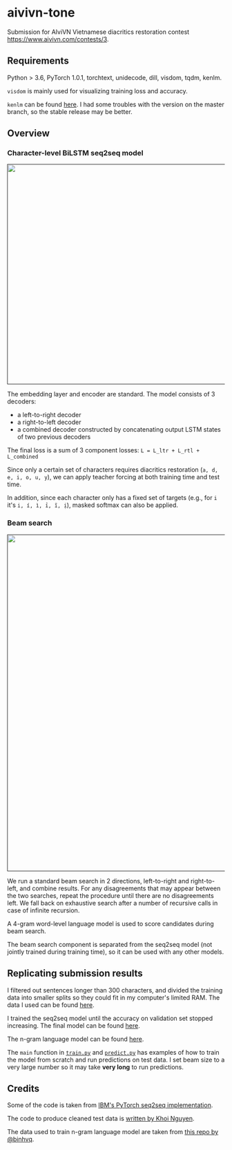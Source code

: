 # aivivn-tone

Submission for AIviVN Vietnamese diacritics restoration contest https://www.aivivn.com/contests/3.

## Requirements

Python > 3.6, PyTorch 1.0.1, torchtext, unidecode, dill, visdom, tqdm, kenlm.

`visdom` is mainly used for visualizing training loss and accuracy.

`kenlm` can be found [here](https://github.com/kpu/kenlm). I had some troubles with the version on the master branch, so the stable release may be better.

## Overview

### Character-level BiLSTM seq2seq model

[<p align="center"><img width="510" src="https://i.imgur.com/67CCUEU.png"></p>]()

The embedding layer and encoder are standard. The model consists of 3 decoders:
- a left-to-right decoder
- a right-to-left decoder
- a combined decoder constructed by concatenating output LSTM states of two previous decoders

The final loss is a sum of 3 component losses:
`L = L_ltr + L_rtl + L_combined`

Since only a certain set of characters requires diacritics restoration (`a, d, e, i, o, u, y`), we can apply teacher forcing at both training time and test time. 

In addition, since each character only has a fixed set of targets (e.g., for `i` it's `i, í, ì, ỉ, ĩ, ị`), masked softmax can also be applied. 

### Beam search

[<p align="center"><img width="780" src="https://i.imgur.com/MultVmF.png"></p>]()

We run a standard beam search in 2 directions, left-to-right and right-to-left, and combine results. For any disagreements that may appear between the two searches, repeat the procedure until there are no disagreements left. We fall back on exhaustive search after a number of recursive calls in case of infinite recursion.

A 4-gram word-level language model is used to score candidates during beam search.

The beam search component is separated from the seq2seq model (not jointly trained during training time), so it can be used with any other models.

## Replicating submission results

I filtered out sentences longer than 300 characters, and divided the training data into smaller splits so they could fit in my computer's limited RAM. The data I used can be found [here](https://drive.google.com/file/d/1NqrYfs1cK63ZRlfl__6-p64NEfgsMLFD/view?usp=sharing).

I trained the seq2seq model until the accuracy on validation set stopped increasing. The final model can be found [here](https://drive.google.com/file/d/1cWp0P2Uj6rcXZzqpfQt9kY8a9SlLEsNU/view?usp=sharing).

The n-gram language model can be found [here](https://drive.google.com/file/d/14RmQSYgijeSVzZNZ2mPGL0lCLg_guXGE/view?usp=sharing).

The `main` function in [`train.py`](./train.py) and [`predict.py`](./predict.py) has examples of how to train the model from scratch and run predictions on test data. I set beam size to a very large number so it may take **very long** to run predictions.

## Credits

Some of the code is taken from [IBM's PyTorch seq2seq implementation](https://github.com/IBM/pytorch-seq2seq).

The code to produce cleaned test data is [written by Khoi Nguyen](https://gist.github.com/suicao/5fd9e27bfb00a147998035730ca224d7?fbclid=IwAR13ufFJUTjTeyMO3KuN8dZTBACkC9ix-_XxN9Z6lshDdD8Eyn3KGPJri6o).

The data used to train n-gram language model are taken from [this repo by @binhvq](https://github.com/binhvq/news-corpus).
